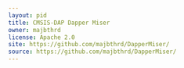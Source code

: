 ```yaml
---
layout: pid
title: CMSIS-DAP Dapper Miser
owner: majbthrd
license: Apache 2.0
site: https://github.com/majbthrd/DapperMiser/
source: https://github.com/majbthrd/DapperMiser/
---
```

